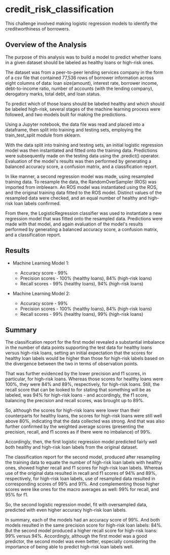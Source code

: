 # credit_risk_classification

This challenge involved making logistic regression models to identify the creditworthiness of borrowers.

## Overview of the Analysis

The purpose of this analysis was to build a model to predict whether loans in a given dataset should be labeled as healthy loans or high-risk ones.

The dataset was from a peer-to-peer lending services company in the form of a csv file that contained 77,536 rows of borrower information across eight columns of data: loan size(amount), interest rate, borrower income, debt-to-income ratio, number of accounts (with the lending company), derogatory marks, total debt, and loan status.  

To predict which of those loans should be labeled healthy and which should be labeled high-risk, several stages of the machine learning process were followed, and two models built for making the predictions.

Using a Jupyter notebook, the data file was read and placed into a dataframe, then split into training and testing sets, employing the train_test_split module from sklearn.

With the data split into training and testing sets, an initial logistic regression model was then instantiated and fitted onto the training data. Predictions were subsequently made on the testing data using the .predict() operator. Evaluation of the model's results was then performed by generating a balanced accuracy score, a confusion matrix, and a classification report.

In like manner, a second regression model was made, using resampled training data. To resample the data, the RandomOverSampler (ROS) was imported from imbleearn. An ROS model was instantiated using the ROS, and the original training data fitted to the ROS model. Distinct values of the resampled data were checked, and an equal number of healthy and high-risk loan labels confirmed. 

From there, the LogisticRegression classifier was used to instantiate a new regression model that was fitted onto the resampled data. Predictions were made with that model, and again evaluation of the model's results performed by generating a balanced accuracy score, a confusion matrix, and a classification report.

## Results

* Machine Learning Model 1:
  * Accuracy score - 99%
  * Precision scores - 100% (healthy loans), 84% (high-risk loans)
  * Recall scores - 99% (healthy loans), 94% (high-risk loans)
  
* Machine Learning Model 2:
  * Accuracy score - 99%
  * Precision scores - 100% (healthy loans), 84% (high-risk loans)
  * Recall scores - 99% (healthy loans), 99% (high-risk loans)

## Summary

The classification report for the first model revealed a substantial imbalance in the number of data points supporting the test data for healthy loans versus high-risk loans, setting an initial expectation that the scores for healthy loan labels would be higher than those for high-risk labels based on the divergence between the two in terms of observation points.

That was further evidenced by the lower precision and f1 scores, in particular, for high-risk loans. Whereas those scores for healthy loans were 100%, they were 84% and 89%, respectively, for high-risk loans. Still, the recall score that can be looked to for stating that something will be as labeled, was 94% for high-risk loans - and accordingly, the f1 score, balancing the precision and recall scores,  was brought up to 89%.

So, although the scores for high-risk loans were lower than their counterparts for healthy loans, the scores for high-risk loans were still well above 80%, indicating that the data collected was strong. And that was also further confirmed by the weighted average scores (presenting the precision, recall, and f1 scores as if there were no imbalance) of 99%.

Accordingly, then, the first logistic regression model predicted fairly well both healthy and high-risk loan labels from the original dataset.

The classification report for the second model, produced after resampling the training data to equate the number of high-risk loan labels with healthy ones, showed higher recall and f1 scores for high-risk loan labels. Whereas use of the original data resulted in recall and f1 scores of 94% and 89%, respectively, for high-risk loan labels, use of resampled data resulted in corresponding scores of 99% and 91%. And complementing those higher scores were like ones for the macro averages as well: 99% for recall, and 95% for f1.

So, the second logistic regression model, fit with oversampled data, predicted with even higher accuracy high-risk loan labels.

In summary, each of the models had an accuracy score of 99%. And both models resulted in the same precision score for high-risk loan labels: 84%. But the second model produced a higher recall score for high-risk loans: 99% versus 94%. Accordingly, although the first model was a good predictor, the second model was even better, especially considering the importance of being able to predict high-risk loan labels well.
